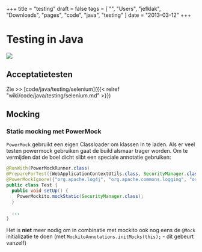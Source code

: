 +++
title = "testing"
draft = false
tags = [
    "",
    "Users",
    "jefklak",
    "Downloads",
    "pages",
    "code",
    "java",
    "testing"
]
date = "2013-03-12"
+++
# Testing in Java 

<img style='' src='/img/indexmenu>code/java/testing|js'>

## Acceptatietesten 

Zie >> [code/java/testing/selenium]({{< relref "wiki/code/java/testing/selenium.md" >}})

## Mocking 

### Static mocking met PowerMock 

`PowerMock` gebruikt een eigen Classloader om klassen in te laden. Als er veel testen powermock gebruiken gaat de build alsmaar trager worden. Om te vermijden dat de boel dicht slibt een speciale annotatie gebruiken:

```java
@RunWith(PowerMockRunner.class)
@PrepareForTest({WebApplicationContextUtils.class, SecurityManager.class })
@PowerMockIgnore({"org.apache.log4j", "org.apache.commons.logging", "org.apache.struts.util" })
public class Test {
  public void setUp() {
    PowerMockito.mockStatic(SecurityManager.class);
  }
  
  ...
}
```

Het is **niet** meer nodig om in combinatie met mockito ook nog eens de `@Mock` initializatie te doen (met `MockitoAnnotations.initMocks(this);` - dit gebeurt vanzelf)